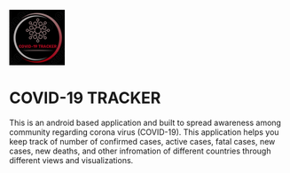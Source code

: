 ![logo](image.png) 
# COVID-19 TRACKER

This is an android based application and built to spread awareness among community regarding corona virus (COVID-19). This application helps you keep track of number of confirmed cases, active cases, fatal cases, new cases, new deaths, and other infromation of different countries through different views and visualizations. 
